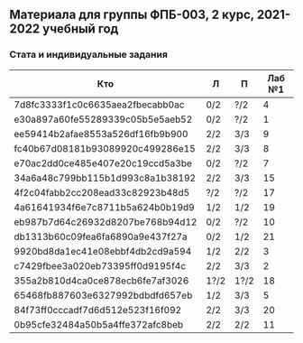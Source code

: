 ## Материала для группы ФПБ-003, 2 курс, 2021-2022 учебный год

### Стата и индивидуальные задания

| Кто    | Л    | П  | Лаб №1 |
| ------------- |------|-----|-----|
| 7d8fc3333f1c0c6635aea2fbecabb0ac | 0/2 | ?/2 | 4 |
| e30a897a60fe55289339c05b5e5aeb52 | 0/2 | ?/2 | 1 |
| ee59414b2afae8553a526df16fb9b900 | 2/2 | 3/3 | 9 |
| fc40b67d08181b93089920c499286e15 | 2/2 | 3/3 | 8 |
| e70ac2dd0ce485e407e20c19ccd5a3be | 0/2 | ?/2 | 7 |
| 34a6a48c799bb115b1d993c8a1b38192 | 2/2 | 3/3 | 15 |
| 4f2c04fabb2cc208ead33c82923b48d5 | ?/2 | ?/2 | 17 |
| 4a61641934f6e7c8711b5a624b0b19d9 | 1/2 | 1/2 | 19 |
| eb987b7d64c26932d8207be768b94d12 | 0/2 | ?/2 | 10 |
| db1313b60c09fea6fa6890a9e437f27a | 0/2 | 1/2 | 21 |
| 9920bd8da1ec41e08ebbf4db2cd9a594 | 1/2 | 2/2 | 3 |
| c7429fbee3a020eb73395ff0d9195f4c | 2/2 | 3/3 | 2 |
| 355a2b810d4ca0ce878ecb6fe7af3026 | 1?/2 | 1?/2 | 18 |
| 65468fb887603e6327992bdbdfd657eb | 1/2 | 3/3 | 5 |
| 84f73ff0cccadf7d6d512e523f16f092 | 2/2 | 3/3 | 20 |
| 0b95cfe32484a50b5a4ffe372afc8beb | 2/2 | 2/2 | 11 |

